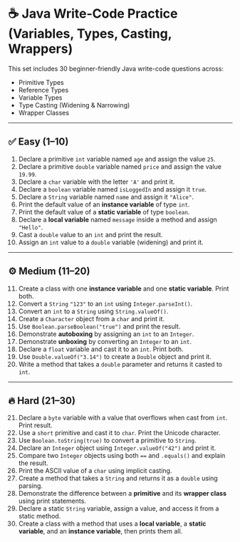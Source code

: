 # ☕ Java Write-Code Practice (Variables, Types, Casting, Wrappers)

This set includes 30 beginner-friendly Java write-code questions across:

- Primitive Types
- Reference Types
- Variable Types
- Type Casting (Widening & Narrowing)
- Wrapper Classes

---

## ✅ Easy (1–10)

1. Declare a primitive `int` variable named `age` and assign the value `25`.
2. Declare a primitive `double` variable named `price` and assign the value `19.99`.
3. Declare a `char` variable with the letter `'A'` and print it.
4. Declare a `boolean` variable named `isLoggedIn` and assign it `true`.
5. Declare a `String` variable named `name` and assign it `"Alice"`.
6. Print the default value of an **instance variable** of type `int`.
7. Print the default value of a **static variable** of type `boolean`.
8. Declare a **local variable** named `message` inside a method and assign `"Hello"`.
9. Cast a `double` value to an `int` and print the result.
10. Assign an `int` value to a `double` variable (widening) and print it.

---

## ⚙️ Medium (11–20)

11. Create a class with one **instance variable** and one **static variable**. Print both.
12. Convert a `String` `"123"` to an `int` using `Integer.parseInt()`.
13. Convert an `int` to a `String` using `String.valueOf()`.
14. Create a `Character` object from a `char` and print it.
15. Use `Boolean.parseBoolean("true")` and print the result.
16. Demonstrate **autoboxing** by assigning an `int` to an `Integer`.
17. Demonstrate **unboxing** by converting an `Integer` to an `int`.
18. Declare a `float` variable and cast it to an `int`. Print both.
19. Use `Double.valueOf("3.14")` to create a `Double` object and print it.
20. Write a method that takes a `double` parameter and returns it casted to `int`.

---

## 🔥 Hard (21–30)

21. Declare a `byte` variable with a value that overflows when cast from `int`. Print result.
22. Use a `short` primitive and cast it to `char`. Print the Unicode character.
23. Use `Boolean.toString(true)` to convert a primitive to `String`.
24. Declare an `Integer` object using `Integer.valueOf("42")` and print it.
25. Compare two `Integer` objects using both `==` and `.equals()` and explain the result.
26. Print the ASCII value of a `char` using implicit casting.
27. Create a method that takes a `String` and returns it as a `double` using parsing.
28. Demonstrate the difference between a **primitive** and its **wrapper class** using print statements.
29. Declare a static `String` variable, assign a value, and access it from a static method.
30. Create a class with a method that uses a **local variable**, a **static variable**, and an **instance variable**, then prints them all.